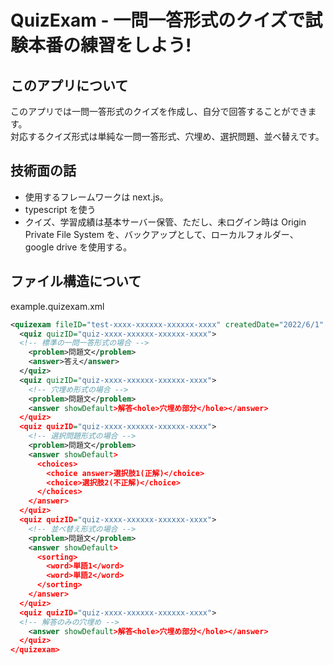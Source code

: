 # QuizExam - 一問一答形式のクイズで試験本番の練習をしよう!

## このアプリについて

  このアプリでは一問一答形式のクイズを作成し、自分で回答することができます。  
  対応するクイズ形式は単純な一問一答形式、穴埋め、選択問題、並べ替えです。

## 技術面の話

- 使用するフレームワークは next.js。
- typescript を使う
- クイズ、学習成績は基本サーバー保管、ただし、未ログイン時は Origin Private File System を、バックアップとして、ローカルフォルダー、google drive を使用する。

## ファイル構造について

example.quizexam.xml

```xml
<quizexam fileID="test-xxxx-xxxxxx-xxxxxx-xxxx" createdDate="2022/6/1" lastUpdatedDate="2022/6/2">
  <quiz quizID="quiz-xxxx-xxxxxx-xxxxxx-xxxx">
  <!-- 標準の一問一答形式の場合 -->
    <problem>問題文</problem>
    <answer>答え</answer>
  </quiz>
  <quiz quizID="quiz-xxxx-xxxxxx-xxxxxx-xxxx">
    <!-- 穴埋め形式の場合 -->
    <problem>問題文</problem>
    <answer showDefault>解答<hole>穴埋め部分</hole></answer>
  </quiz>
  <quiz quizID="quiz-xxxx-xxxxxx-xxxxxx-xxxx">
    <!-- 選択問題形式の場合 -->
    <problem>問題文</problem>
    <answer showDefault>
      <choices>
        <choice answer>選択肢1(正解)</choice>
        <choice>選択肢2(不正解)</choice>
      </choices>
    </answer>
  </quiz>
  <quiz quizID="quiz-xxxx-xxxxxx-xxxxxx-xxxx">
    <!-- 並べ替え形式の場合 -->
    <problem>問題文</problem>
    <answer showDefault>
      <sorting>
        <word>単語1</word>
        <word>単語2</word>
      </sorting>
    </answer>
  </quiz>
  <quiz quizID="quiz-xxxx-xxxxxx-xxxxxx-xxxx">
  <!-- 解答のみの穴埋め -->
    <answer showDefault>解答<hole>穴埋め部分</hole></answer>
  </quiz>
</quizexam>
```
